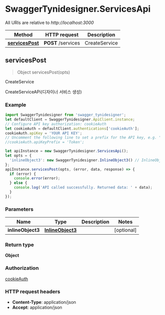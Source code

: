 # SwaggerTynidesigner.ServicesApi

All URIs are relative to *http://localhost:3000*

Method | HTTP request | Description
------------- | ------------- | -------------
[**servicesPost**](ServicesApi.md#servicesPost) | **POST** /services | CreateService



## servicesPost

> Object servicesPost(opts)

CreateService

CreateServiceAPi(디자이너 서비스 생성)

### Example

```javascript
import SwaggerTynidesigner from 'swagger_tynidesigner';
let defaultClient = SwaggerTynidesigner.ApiClient.instance;
// Configure API key authorization: cookieAuth
let cookieAuth = defaultClient.authentications['cookieAuth'];
cookieAuth.apiKey = 'YOUR API KEY';
// Uncomment the following line to set a prefix for the API key, e.g. "Token" (defaults to null)
//cookieAuth.apiKeyPrefix = 'Token';

let apiInstance = new SwaggerTynidesigner.ServicesApi();
let opts = {
  'inlineObject3': new SwaggerTynidesigner.InlineObject3() // InlineObject3 | 
};
apiInstance.servicesPost(opts, (error, data, response) => {
  if (error) {
    console.error(error);
  } else {
    console.log('API called successfully. Returned data: ' + data);
  }
});
```

### Parameters


Name | Type | Description  | Notes
------------- | ------------- | ------------- | -------------
 **inlineObject3** | [**InlineObject3**](InlineObject3.md)|  | [optional] 

### Return type

**Object**

### Authorization

[cookieAuth](../README.md#cookieAuth)

### HTTP request headers

- **Content-Type**: application/json
- **Accept**: application/json

